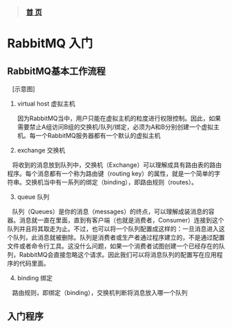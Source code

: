 >###  [首 页](https://github.com/Letitmiss/JMS/blob/master/README.md)
# RabbitMQ 入门

## RabbitMQ基本工作流程

    [示意图]

1. virtual host 虚拟主机

      因为RabbitMQ当中，用户只能在虚拟主机的粒度进行权限控制。因此，如果需要禁止A组访问B组的交换机/队列/绑定，必须为A和B分别创建一个虚拟主机。每一个RabbitMQ服务器都有一个默认的虚拟主机
      
2. exchange 交换机

    将收到的消息放到队列中，交换机（Exchange）可以理解成具有路由表的路由程序。每个消息都有一个称为路由键（routing key）的属性，就是一个简单的字符串。交换机当中有一系列的绑定（binding），即路由规则（routes）。
    
3. queue 队列

    队列（Queues）是你的消息（messages）的终点，可以理解成装消息的容器。消息就一直在里面，直到有客户端（也就是消费者，Consumer）连接到这个队列并且将其取走为止。不过，也可以将一个队列配置成这样的：一旦消息进入这个队列，此消息就被删除。队列是消费者或生产者通过程序建立的，不是通过配置文件或者命令行工具。这没什么问题，如果一个消费者试图创建一个已经存在的队列，RabbitMQ会直接忽略这个请求。因此我们可以将消息队列的配置写在应用程序的代码里面。

4. binding 绑定

    路由规则，即绑定（binding），交换机判断将消息放入哪一个队列
    
    
    
 ## 入门程序 
 
 
